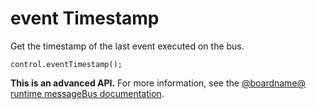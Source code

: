 # event Timestamp

Get the timestamp of the last event executed on the bus.

```sig
control.eventTimestamp();
```

**This is an advanced API.**  For more information, see the
[@boardname@ runtime messageBus documentation](https://lancaster-university.github.io/microbit-docs/ubit/messageBus/).

